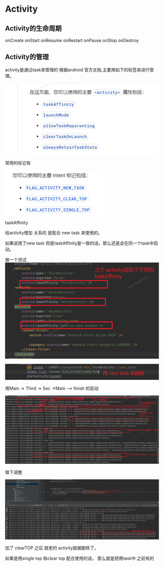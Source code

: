 # Activity

## Activity的生命周期



onCreate
onStart
onResume
onRestart
onPause
onStop
onDestroy









## Activity的管理

activity是通过task来管理的
根据android 官方文档,主要用如下的标签来进行管理。

![image-20220119112152308](activity.assets/image-20220119112152308.png)

常用的标记有

![image-20220119112210013](activity.assets/image-20220119112210013.png)

taskAffinity

给activity增加  关系的
是配合 new task 来使用的。

如果说用了new task 但是taskAffinity是一致的话，那么还是会在同一个task中启动。






做一个测试
![image-20220119141532967](activity.assets/image-20220119141532967.png)

![image-20220119141600833](activity.assets/image-20220119141600833.png)



用Main  ->  Third -> Sec ->Main --> finish 的启动



![image-20220119142342979](activity.assets/image-20220119142342979.png)

做下调整

![image-20220119142620977](activity.assets/image-20220119142620977.png)

加了 clearTOP 之后 就老的 activity就被删除了。 

如果是用single top 和clear top 配合使用的话， 那么就是把用task中 之前有的



